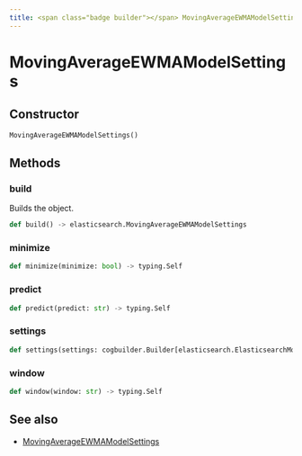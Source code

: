```yaml
---
title: <span class="badge builder"></span> MovingAverageEWMAModelSettings
---
```

# <span class="badge builder"></span> MovingAverageEWMAModelSettings

## Constructor

```python
MovingAverageEWMAModelSettings()
```
## Methods

### <span class="badge object-method"></span> build

Builds the object.

```python
def build() -> elasticsearch.MovingAverageEWMAModelSettings
```

### <span class="badge object-method"></span> minimize

```python
def minimize(minimize: bool) -> typing.Self
```

### <span class="badge object-method"></span> predict

```python
def predict(predict: str) -> typing.Self
```

### <span class="badge object-method"></span> settings

```python
def settings(settings: cogbuilder.Builder[elasticsearch.ElasticsearchMovingAverageEWMAModelSettingsSettings]) -> typing.Self
```

### <span class="badge object-method"></span> window

```python
def window(window: str) -> typing.Self
```

## See also

 * <span class="badge object-type-class"></span> [MovingAverageEWMAModelSettings](./object-MovingAverageEWMAModelSettings.md)
